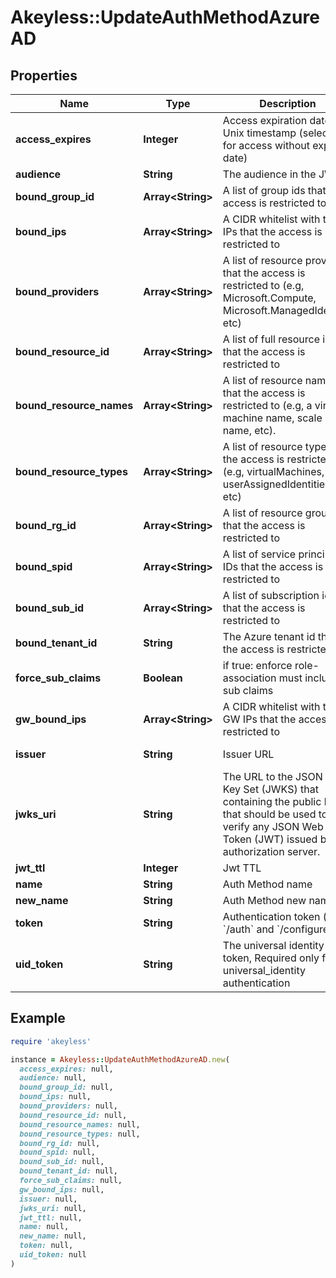 # Akeyless::UpdateAuthMethodAzureAD

## Properties

| Name | Type | Description | Notes |
| ---- | ---- | ----------- | ----- |
| **access_expires** | **Integer** | Access expiration date in Unix timestamp (select 0 for access without expiry date) | [optional][default to 0] |
| **audience** | **String** | The audience in the JWT | [optional][default to &#39;https://management.azure.com/&#39;] |
| **bound_group_id** | **Array&lt;String&gt;** | A list of group ids that the access is restricted to | [optional] |
| **bound_ips** | **Array&lt;String&gt;** | A CIDR whitelist with the IPs that the access is restricted to | [optional] |
| **bound_providers** | **Array&lt;String&gt;** | A list of resource providers that the access is restricted to (e.g, Microsoft.Compute, Microsoft.ManagedIdentity, etc) | [optional] |
| **bound_resource_id** | **Array&lt;String&gt;** | A list of full resource ids that the access is restricted to | [optional] |
| **bound_resource_names** | **Array&lt;String&gt;** | A list of resource names that the access is restricted to (e.g, a virtual machine name, scale set name, etc). | [optional] |
| **bound_resource_types** | **Array&lt;String&gt;** | A list of resource types that the access is restricted to (e.g, virtualMachines, userAssignedIdentities, etc) | [optional] |
| **bound_rg_id** | **Array&lt;String&gt;** | A list of resource groups that the access is restricted to | [optional] |
| **bound_spid** | **Array&lt;String&gt;** | A list of service principal IDs that the access is restricted to | [optional] |
| **bound_sub_id** | **Array&lt;String&gt;** | A list of subscription ids that the access is restricted to | [optional] |
| **bound_tenant_id** | **String** | The Azure tenant id that the access is restricted to |  |
| **force_sub_claims** | **Boolean** | if true: enforce role-association must include sub claims | [optional] |
| **gw_bound_ips** | **Array&lt;String&gt;** | A CIDR whitelist with the GW IPs that the access is restricted to | [optional] |
| **issuer** | **String** | Issuer URL | [optional][default to &#39;https://sts.windows.net/---bound_tenant_id---&#39;] |
| **jwks_uri** | **String** | The URL to the JSON Web Key Set (JWKS) that containing the public keys that should be used to verify any JSON Web Token (JWT) issued by the authorization server. | [optional][default to &#39;https://login.microsoftonline.com/common/discovery/keys&#39;] |
| **jwt_ttl** | **Integer** | Jwt TTL | [optional] |
| **name** | **String** | Auth Method name |  |
| **new_name** | **String** | Auth Method new name | [optional] |
| **token** | **String** | Authentication token (see &#x60;/auth&#x60; and &#x60;/configure&#x60;) | [optional] |
| **uid_token** | **String** | The universal identity token, Required only for universal_identity authentication | [optional] |

## Example

```ruby
require 'akeyless'

instance = Akeyless::UpdateAuthMethodAzureAD.new(
  access_expires: null,
  audience: null,
  bound_group_id: null,
  bound_ips: null,
  bound_providers: null,
  bound_resource_id: null,
  bound_resource_names: null,
  bound_resource_types: null,
  bound_rg_id: null,
  bound_spid: null,
  bound_sub_id: null,
  bound_tenant_id: null,
  force_sub_claims: null,
  gw_bound_ips: null,
  issuer: null,
  jwks_uri: null,
  jwt_ttl: null,
  name: null,
  new_name: null,
  token: null,
  uid_token: null
)
```

